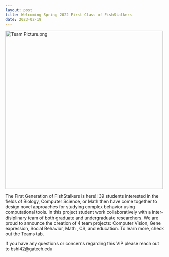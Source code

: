 ```yaml
---
layout: post
title: Welcoming Spring 2022 First Class of FishStalkers
date: 2023-02-19
---
```


<img src="/website/images/IMG_3584.png?raw=true" alt="Team Picture.png"
     width="500">

<p>The First Generation of FishStalkers is here!! 39 students interested in the fields of Biology, Computer Science, or Math then have come together to design novel approaches for studying complex behavior using computational tools. In this project student work collaboratively with a inter-disiplinary team of both graduate and undergraduate researchers. We are proud to announce the creation of 4 team projects: Computer Vision, Gene expression, Social Behavior, Math , CS, and education. To learn more, check out the Teams tab.</p>

<p>If you have any questions or concerns regarding this VIP please reach out to bshi42@gatech.edu</p>
